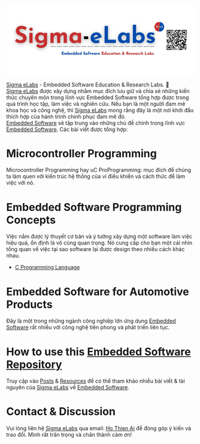 <p align="center">
  <a href="." title="Sigma eLabs">
    <img src="/assests/images/SigmaeLabsBannerv2.png" title="Sigma eLabs" style="width: 100vw; min-width: 200px"/>
  </a>
</p>

[Sigma eLabs](https://github.com/Sigma-eLabs) - Embedded Software Education & Research Labs. :rocket:\
[Sigma eLabs](https://github.com/Sigma-eLabs) được xây dựng nhằm mục đích lưu giữ và chia sẻ những kiến thức chuyên môn trong lĩnh vực Embedded Software tổng hợp được trong quá trình học tập, làm việc và nghiên cứu. Nếu bạn là một người đam mê khoa học và công nghệ, thì [Sigma eLabs](https://github.com/Sigma-eLabs) mong rằng đây là một nơi khởi đầu thích hợp của hành trình chinh phục đam mê đó.\
[Embedded Software](https://github.com/Sigma-eLabs/embedded-software) sẽ tập trung vào những chủ đề chính trong lĩnh vực [Embedded Software](https://github.com/Sigma-eLabs/embedded-software). Các bài viết được tổng hợp:

# Microcontroller Programming
Microcontroller Programming hay uC ProProgramming: mục đích để chúng ta làm quen với kiến trúc hệ thống của vi điều khiển và cách thức để làm việc với nó.

# Embedded Software Programming Concepts
Việc nắm được lý thuyết cơ bản và ý tưởng xây dựng một software làm việc hiệu quả, ổn định là vô cùng quan trọng. Nó cung cấp cho bạn một cái nhìn tổng quan về việc tại sao software lại được design theo nhiều cách khác nhau.
* [C Programming Language](/posts/c-programming-language/)

# Embedded Software for Automotive Products
Đây là một trong những ngành công nghiệp lớn ứng dụng [Embedded Software](https://github.com/Sigma-eLabs/embedded-software) rất nhiều với công nghệ tiên phong và phát triển liên tục.

# How to use this [Embedded Software Repository](https://github.com/Sigma-eLabs/embedded-software)
Truy cập vào [Posts](/posts/) & [Resources](/resources/) để có thể tham khảo nhiều bài viết & tài nguyên của [Sigma eLabs](https://github.com/Sigma-eLabs) về [Embedded Software](https://github.com/Sigma-eLabs/embedded-software).

# Contact & Discussion
Vui lòng liên hệ [Sigma eLabs](https://github.com/Sigma-eLabs) qua email: [Ho Thien Ai](mailto:thienaiho95@gmail.com) để đóng góp ý kiến và trao đổi. Mình rất trân trọng và chân thành cảm ơn!